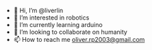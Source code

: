 - 👋 Hi, I’m @liverlin
- 👀 I’m interested in robotics
- 🌱 I’m currently learning arduino
- 💞️ I’m looking to collaborate on humanity
- 📫 How to reach me oliver.rp2003@gmail.com

<!---
liverlin/liverlin is a ✨ special ✨ repository because its `README.md` (this file) appears on your GitHub profile.
You can click the Preview link to take a look at your changes.
--->

